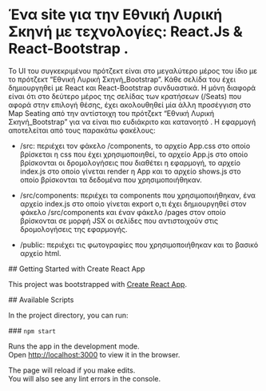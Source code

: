 # Ένα site για την Εθνική Λυρική Σκηνή με τεχνολογίες: React.Js  & React-Bootstrap .
Το UI του συγκεκριμένου πρότζεκτ είναι στο μεγαλύτερο μέρος του ίδιο με το πρότζεκτ “Εθνική Λυρική Σκηνή_Bootstrap”. Κάθε σελίδα του έχει δημιουργηθεί με React και React-Bootstrap συνδυαστικά.
Η μόνη διαφορά είναι ότι στο δεύτερο μέρος της σελίδας των κρατήσεων (/Seats) που αφορά στην επιλογή θέσης, έχει ακολουθηθεί μία άλλη προσέγγιση στο Map Seating από την αντίστοιχη του πρότζεκτ “Εθνική Λυρική Σκηνή_Bootstrap” για να είναι πιο ευδιάκριτο και κατανοητό . 
Η εφαρμογή αποτελείται από τους παρακάτω φακέλους:

* /src: περιέχει τον φάκελο /components, το αρχείο App.css στο οποίο βρίσκεται η css που έχει χρησιμοποιηθεί, το αρχείο App.js στο οποίο βρίσκονται οι δρομολογήσεις που διαθέτει η εφαρμογή,  το αρχείο index.js στο οποίο γίνεται render η App και το αρχείο shows.js στο οποίο βρίσκονται τα δεδομένα που χρησιμοποιήθηκαν.

* /src/components: περιέχει τα components που χρησιμοποιήθηκαν, ένα αρχείο index.js στο οποίο γίνεται export ο,τι έχει δημιουργηθεί στον φάκελο /src/components και έναν φάκελο /pages στον οποίο βρίσκονται σε μορφή JSX οι σελίδες που αντιστοιχούν στις δρομολογήσεις της εφαρμογής.

* /public: περιέχει τις φωτογραφίες που χρησιμοποιήθηκαν και το βασικό αρχείο html.


## Getting Started with Create React App 

This project was bootstrapped with [Create React App](https://github.com/facebook/create-react-app).

## Available Scripts 

In the project directory, you can run:

### `npm start`

Runs the app in the development mode.\
Open [http://localhost:3000](http://localhost:3000) to view it in the browser.

The page will reload if you make edits.\
You will also see any lint errors in the console.

 
